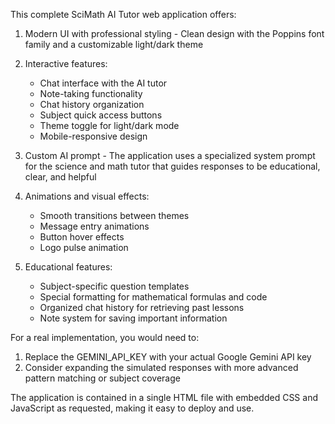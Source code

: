 This complete SciMath AI Tutor web application offers:

1. Modern UI with professional styling - Clean design with the Poppins font family and a customizable light/dark theme

2. Interactive features:
   - Chat interface with the AI tutor
   - Note-taking functionality
   - Chat history organization
   - Subject quick access buttons
   - Theme toggle for light/dark mode
   - Mobile-responsive design

3. Custom AI prompt - The application uses a specialized system prompt for the science and math tutor that guides responses to be educational, clear, and helpful

4. Animations and visual effects:
   - Smooth transitions between themes
   - Message entry animations
   - Button hover effects
   - Logo pulse animation

5. Educational features:
   - Subject-specific question templates
   - Special formatting for mathematical formulas and code
   - Organized chat history for retrieving past lessons
   - Note system for saving important information

For a real implementation, you would need to:
1. Replace the GEMINI_API_KEY with your actual Google Gemini API key
2. Consider expanding the simulated responses with more advanced pattern matching or subject coverage

The application is contained in a single HTML file with embedded CSS and JavaScript as requested, making it easy to deploy and use.

